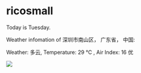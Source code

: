# ricosmall

Today is Tuesday.

Weather infomation of 深圳市南山区， 广东省， 中国: 

Weather: 多云, Temperature: 29 ℃ , Air Index: 16 优

<img src="https://github-readme-stats.vercel.app/api?username=ricosmall&show_icons=true" />
